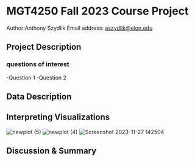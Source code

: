 # MGT4250 Fall 2023 Course Project
Author:Anthony Szydlik Email address: aszydlik@elon.edu

## Project Description
### questions of interest
-Question 1
-Question 2
## Data Description

## Interpreting Visualizations
![newplot (5)](https://github.com/elin202/-mgt4250test/assets/152214492/e19e1ddc-deee-43fa-bdca-bd2f94d90564)
![newplot (4)](https://github.com/elin202/-mgt4250test/assets/152214492/abdf7e27-18bc-4ea1-abf7-3be92c9a4c7a)
![Screenshot 2023-11-27 142504](https://github.com/elin202/-mgt4250test/assets/152214492/35838558-71c6-4935-9633-4e90e71264e8)


## Discussion & Summary





















